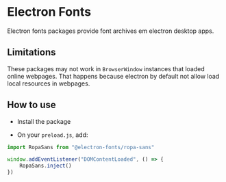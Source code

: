 # Electron Fonts

Electron fonts packages provide font archives em electron desktop apps.

## Limitations

These packages may not work in `BrowserWindow` instances that loaded online webpages. That happens because electron by default not allow load local resources in webpages.

## How to use

* Install the package

* On your `preload.js`, add:

```ts
import RopaSans from "@electron-fonts/ropa-sans"

window.addEventListener("DOMContentLoaded", () => {
    RopaSans.inject()
})
```